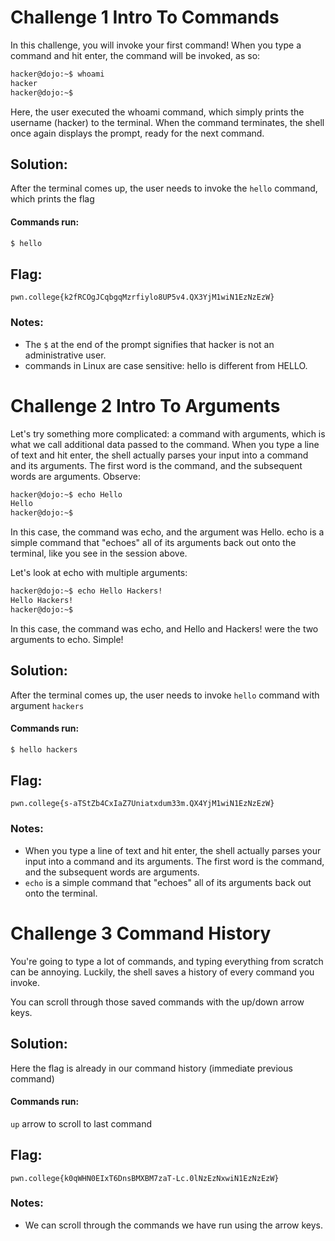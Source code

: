 
# Challenge 1 Intro To Commands

In this challenge, you will invoke your first command! When you type a command and hit enter, the command will be invoked, as so:

```sh
hacker@dojo:~$ whoami  
hacker
hacker@dojo:~$
```
Here, the user executed the whoami command, which simply prints the username (hacker) to the terminal. When the command terminates, the shell once again displays the prompt, ready for the next command.

## Solution:

After the terminal comes up, the user needs to invoke the ```hello``` command, which prints the flag

#### Commands run: 

```sh
$ hello
```

## Flag: 

```
pwn.college{k2fRCOgJCqbgqMzrfiylo8UP5v4.QX3YjM1wiN1EzNzEzW}
```

### Notes:

- The ```$``` at the end of the prompt signifies that hacker is not an administrative user.
- commands in Linux are case sensitive: hello is different from HELLO.

# Challenge 2 Intro To Arguments

Let's try something more complicated: a command with arguments, which is what we call additional data passed to the command. When you type a line of text and hit enter, the shell actually parses your input into a command and its arguments. The first word is the command, and the subsequent words are arguments. Observe:

```sh
hacker@dojo:~$ echo Hello
Hello
hacker@dojo:~$
```

In this case, the command was echo, and the argument was Hello. echo is a simple command that "echoes" all of its arguments back out onto the terminal, like you see in the session above.

Let's look at echo with multiple arguments:

```sh
hacker@dojo:~$ echo Hello Hackers!
Hello Hackers!
hacker@dojo:~$
```

In this case, the command was echo, and Hello and Hackers! were the two arguments to echo. Simple!

## Solution:

After the terminal comes up, the user needs to invoke ```hello``` command with argument ```hackers```

#### Commands run: 

```sh
$ hello hackers
```

## Flag: 

```
pwn.college{s-aTStZb4CxIaZ7Uniatxdum33m.QX4YjM1wiN1EzNzEzW}

```

### Notes:

- When you type a line of text and hit enter, the shell actually parses your input into a command and its arguments. The first word is the command, and the subsequent words are arguments.
- ```echo``` is a simple command that "echoes" all of its arguments back out onto the terminal.

# Challenge 3 Command History

You're going to type a lot of commands, and typing everything from scratch can be annoying. Luckily, the shell saves a history of every command you invoke.

You can scroll through those saved commands with the up/down arrow keys. 


## Solution:

Here the flag is already in our command history (immediate previous command)

#### Commands run:

```up``` arrow to scroll to last command

## Flag: 

```
pwn.college{k0qWHN0EIxT6DnsBMXBM7zaT-Lc.0lNzEzNxwiN1EzNzEzW}

```

### Notes:

- We can scroll through the commands we have run using the arrow keys.




